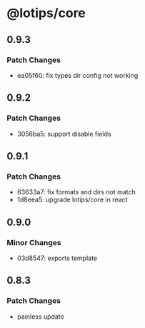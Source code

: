 # @lotips/core

## 0.9.3

### Patch Changes

- ea05f60: fix types dir config not working

## 0.9.2

### Patch Changes

- 3056ba5: support disable fields

## 0.9.1

### Patch Changes

- 63633a7: fix formats and dirs not match
- 1d8eea5: upgrade lotips/core in react

## 0.9.0

### Minor Changes

- 03d8547: exports template

## 0.8.3

### Patch Changes

- painless update
